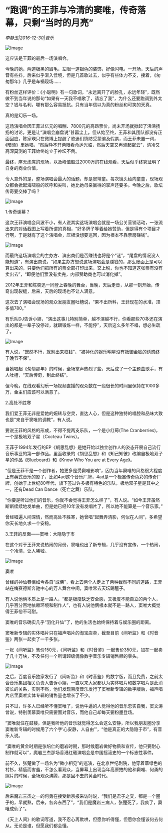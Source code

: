 # “跑调”的王菲与冷清的窦唯，传奇落幕，只剩“当时的月亮”

*李静玉|2016-12-30|音乐*

![Image](http://static.ylzbl.com/uploads/ueditor/php/upload/image/20170804/1501829019996037.jpeg)

这应该是王菲的最后一场演唱会。

今晚的她，两道极黑的眉毛，左眼一道银色的装饰，好像闪电。一开场，天后的声音有些抖，后来似乎渐入佳境，但是几首歌过去，似乎有些体力不支，接着，《匆匆那年》几乎是车祸现场……

有粉丝这样评价：《小聪明》有一句歌词，“永远离开了的脸孔，永远年轻”，既然做不到当年说的那句“如果有一天我不唱歌了，请忘了我”，为什么还要跑调到外太空？钱与名利，哪有那么容易抵抗。只有当年信以为真的粉丝和可笑的天真。

真的是幻乐一场。

这场演唱会因王菲过亿元的唱酬、7800元的高昂票价，尚未开场就掀起了沸沸扬扬的讨论，更是让“演唱会崩盘说”甚嚣尘上。但从始至终，王菲和其团队都没有正面回应，陈家瑛只在微博上提醒了歌迷们慎防受蒙骗及假票，而王菲未置一词，《暗涌》里她唱，“然后睁不开两眼看命运光临，然后天空又再涌起密云”，清冷又高深莫测的王菲始终屹立于神坛不倒。

最终，座无虚席的现场，以及峰值超过2000万的在线观看，天后似乎终究证明了自身的商业价值。

令人意外的是，整场演唱会最大的话题，却是窦靖童。每次镜头给向童童，现场观众都会掀起海啸般的欢呼和尖叫，她比她母亲赢得的掌声还要多。今晚之后，歌坛传奇要交棒了吗？

![Image](http://p3.pstatp.com/large/31e800009168af09fa59)

1.传奇谢幕？

这次王菲演唱会风波不小，有人说其实这场演唱会就是一场公关营销活动，一张流出来的对话截图上写着所谓的真相，“好多牌子等着给她赞助，但是得有个项目才行啊，于是就有了这个演唱会，压根没想要巡回，因为根本不靠票房赚钱”。

![Image](http://p9.pstatp.com/large/31de0002f9f2092177cd)

而最终这场演唱会的主办方、演出商们是否赚钱也将是个“谜”，“尾盘的情况没人能知道”，有演出商说，“如果主办方想说这场演唱会是赚钱的，那么账面上是可以算出来的，只要他们把所有的票全部打印出来，交上税，你也不知道这张票有没有卖出去”，“即便他们票没有卖完，内部赞助商也可以消化掉”。

2012年王菲和陈奕迅一同登上春晚的舞台，当晚，天后走音，从那一刻开始，传奇出现裂缝，后来，天后的现场也不让人满意。

这次去了演唱会现场的观众发朋友圈吐槽说，“果不出所料，王菲现在的水准，顶多值780。”

有乐队DJ告诉小娱，“演出这事儿特别简单，越不演越不行，你看那些70多还在演出的都是一辈子没停过，就跟锻炼一样，不能停”，天后这么多年不唱，想必生疏了。

![Image](http://p1.pstatp.com/large/31e800009169808c8c16)

有人说，“既然不行，就别出来框钱”，“被神化的娱乐明星没有抵御金钱的诱惑终于晚节不保”。

当她唱起《匆匆那年》的时候，全场掌声热烈了些，天后成了一个主题曲歌手，有人吐槽，“天后传奇，到此终结”。

但今晚，在线观看幻乐一场视频直播的观众数在一段很长的时间里保持在1000多万，金主们应该可以满意了。

2.高处不胜寒

我们爱王菲无非是爱她的婉转与空灵，直达人心，但是这种独特的唱腔和品味大致也是“来自于窦唯的调教”，有人说。

要说王菲的风格的形成，不得不提两支乐队，一个是小红莓(The Cranberries)，一个是极地双子星（Cocteau Twins）。

王菲于1994年发行的EP《胡思乱想》是她开始以独立创作人的姿态开展自己流行音乐事业的第一部作品。里面收录的《胡思乱想》和《知己知彼》改编自极地双子星的作品《Bluebeard》和《Know Who You are at Every Age》。

“但是王菲不是一个创作者，她更多是受窦唯影响”，因为当年窦唯的风格很大程度上有英式音乐的影子，比如4ad这个音乐厂牌，4ad是一个极富传奇色彩的传奇厂牌，创始于上世纪80年代，旗下签过许多极有特色的乐队，极地双子星是其中之一，还有Dead Can Dance（死亡之舞）乐队。

“你要是听过他们的音乐，你就不会觉得王菲怎么样了”，有人说。“如今王菲虽然断断续续地发单曲，但是她已经10年没有发唱片了，所以她不能算是一个音乐家。”

曾经唱遍人间深情，然而高处不胜寒，她曾唱“起舞弄清影，何似在人间”，多希望你天长地久求一个安稳。

3.王菲的反面——窦唯：大隐隐于市

在这个对于王菲来说热闹的月份，窦唯也出了新专辑，几乎没有宣传，一个热闹，一个冷清，让人唏嘘。

![Image](http://p3.pstatp.com/large/31e10002194e9a414ef1)

窦唯

曾经的神仙眷侣如今各自“成佛”，看上去两个人走上了两种截然不同的道路，王菲站在梅赛德斯奔驰中心的万人舞台中间，窦唯常去天坛踢毽子。

有人说他俩本质上是一路人，“都是极度缺乏安全感，又极度不能自立的两个人，几乎百分百地依赖环境和制作人”，也有人说他俩根本就不是一路人，窦唯大概觉得王菲俗不可耐。

窦唯的音乐确实几乎“羽化升仙”了，他的生活也始终保持着与娱乐圈的距离。

窦唯新专辑的实体唱片只在福声唱片的淘宝店卖，截至目前《间听监》和《时音鉴》两张一起卖了一千多张。

一张《间听监》售价150元，《间听监》和《时音鉴》一起售价350元，加在一起卖了几十万块，不及任何一个所谓超级偶像数字音乐专辑销售额的零头。

![Image](http://p3.pstatp.com/large/31e4000219d16148bb13)

之后，百度音乐独家发行了《间听监》和《时音鉴》的数字版，而且免费，之前太合音乐集团相关负责人告诉小娱，一直以来大家都认为实体唱片和数字唱片是此消彼长的关系，实则不然，他们发现百度音乐发行了窦唯新专辑的数字版后，福声唱片店里窦唯实体专辑的销售量也增长了不少。

只不过，许多人已经听不懂窦唯了，说他牛逼的人觉得他的音乐忠实自我，窦文涛曾说，特别羡慕窦唯只需要面对音乐，而他自己却每天要粉墨登场。

“窦唯就住在鼓楼，但是我听他的音乐就觉得怎么会这么安静，所以我朋友圈分享窦唯新专辑的时候用了六个字‘心安静，人自由’”，“他是真正的大隐隐于市”，有音乐人说。

“窦唯的黄金时期是张培仁的磨岩时期，那时候磨岩做好物质和宣传，他只要耐心制作就可以”，魔岩三杰那场香港红磡演唱会是中国摇滚史的一个标志性事件。

前不久，张楚做了一场名为“微小相见”的巡演，在北京世纪剧院，他穿着草绿色的衬衫，精瘦而害羞，不怎么看观众，当屏幕上出现当年高原拍的他和窦唯、何勇的照片的时候，全场观众沸腾，那是回不去的黄金时代。

![Image](http://p1.pstatp.com/large/31e300009f25ec682ded)

后来魔岩三杰之一的何勇在接受新京报采访时说，“我们是君子之交，都是一个圈子的，早就熟，后来，各奔东西了”，“我们是魔岩三病人，张楚死了，我疯了，窦唯成仙了”。

《天上人间》的歌词写道，我不忍心再欺哄，但愿你听得懂，但愿你会懂该何去何从。无论是谁，但愿我们都会懂。

